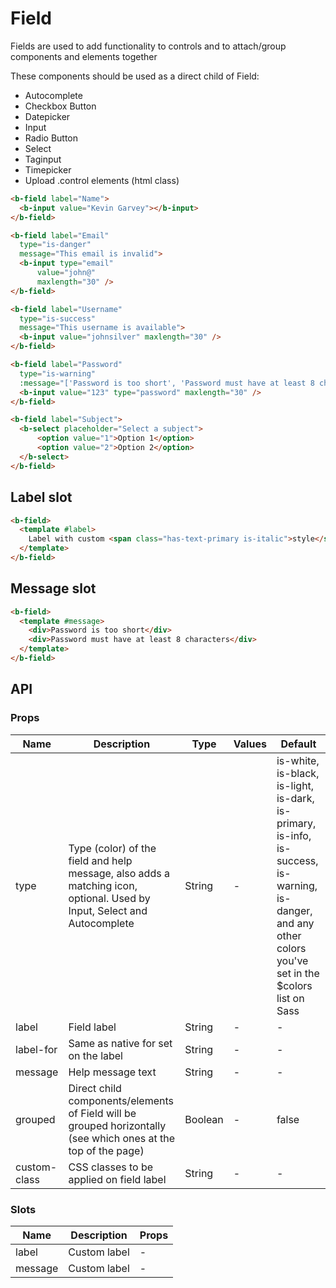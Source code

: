 # Field
Fields are used to add functionality to controls and to attach/group components and elements together

These components should be used as a direct child of Field:

* Autocomplete
* Checkbox Button
* Datepicker
* Input
* Radio Button
* Select
* Taginput
* Timepicker
* Upload
.control elements (html class)

```html
<b-field label="Name">
  <b-input value="Kevin Garvey"></b-input>
</b-field>

<b-field label="Email"
  type="is-danger"
  message="This email is invalid">
  <b-input type="email"
      value="john@"
      maxlength="30" />
</b-field>

<b-field label="Username"
  type="is-success"
  message="This username is available">
  <b-input value="johnsilver" maxlength="30" />
</b-field>

<b-field label="Password"
  type="is-warning"
  :message="['Password is too short', 'Password must have at least 8 characters']">
  <b-input value="123" type="password" maxlength="30" />
</b-field>

<b-field label="Subject">
  <b-select placeholder="Select a subject">
      <option value="1">Option 1</option>
      <option value="2">Option 2</option>
  </b-select>
</b-field>
```

## Label slot

```html
<b-field>
  <template #label>
    Label with custom <span class="has-text-primary is-italic">style</span>
  </template>
</b-field>
```

## Message slot

```html
<b-field>
  <template #message>
    <div>Password is too short</div>
    <div>Password must have at least 8 characters</div>
  </template>
</b-field>
```

## API

### Props

| Name | Description | Type | Values | Default |
|--|--|--|--|--|
| type | 	Type (color) of the field and help message, also adds a matching icon, optional. Used by Input, Select and Autocomplete | String | - | 	is-white, is-black, is-light, is-dark, is-primary, is-info, is-success, is-warning, is-danger, and any other colors you've set in the $colors list on Sass |
| label | Field label | String | - | - |
| label-for | Same as native for set on the label | String | - | - |
| message | Help message text | String | - | - |
| grouped | Direct child components/elements of Field will be grouped horizontally (see which ones at the top of the page) | Boolean | - | false |
| custom-class | CSS classes to be applied on field label | String | - | - |

### Slots

| Name | Description | Props |
|--|--|--|
| label | Custom label | - |
| message | Custom label | - |
